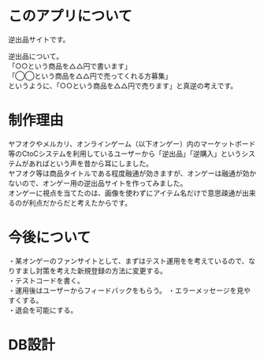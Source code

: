 # このアプリについて
逆出品サイトです。  
  
逆出品について。  
「○○という商品を△△円で書います」  
「◯◯という商品を△△円で売ってくれる方募集」  
というように、「○○という商品を△△円で売ります」と真逆の考えです。  
  
# 制作理由
ヤフオクやメルカリ、オンラインゲーム（以下オンゲー）内のマーケットボード等のCtoCシステムを利用しているユーザーから「逆出品」「逆購入」というシステムがあればという声を昔から耳にしました。  
ヤフオク等は商品タイトルである程度融通が効きますが、オンゲーは融通が効かないので、オンゲー用の逆出品サイトを作ってみました。  
オンゲーに視点を当てたのは、画像を使わずにアイテム名だけで意思疎通が出来るのが利点だからだと考えたからです。  
  
# 今後について
・某オンゲーのファンサイトとして、まずはテスト運用をを考えているので、なりすまし対策を考えた新規登録の方法に変更する。  
・テストコードを書く。   
・運用後はユーザーからフィードバックをもらう。 
・エラーメッセージを見やすくする。  
・退会を可能にする。  
  
# DB設計

